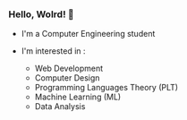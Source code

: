 ### Hello, Wolrd! 👋

- I'm a Computer Engineering student

- I'm interested in : 

  * Web Development
  * Computer Design
  * Programming Languages Theory (PLT)
  * Machine Learning (ML)
  * Data Analysis





